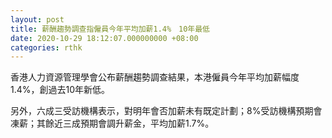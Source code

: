 ```yaml
---
layout: post
title: 薪酬趨勢調查指僱員今年平均加薪1.4%　10年最低
date: 2020-10-29 18:12:07.000000000 +08:00
categories: rthk
---
```


香港人力資源管理學會公布薪酬趨勢調查結果，本港僱員今年平均加薪幅度1.4%，創過去10年新低。

另外，六成三受訪機構表示，對明年會否加薪未有既定計劃；8%受訪機構預期會凍薪；其餘近三成預期會調升薪金，平均加薪1.7%。
